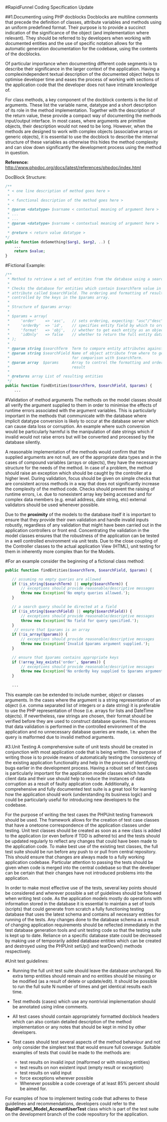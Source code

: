 #RapidFunnel Coding Specification Update

##1.Documenting using PHP doc­blocks 
Doc­blocks are multi­line comments that precede the definition of classes, attribute variables 
and methods using an uniform pre­defined format. Their purpose is to provide a succinct 
indication of the significance of the object (and implementation where relevant). They should be 
referred to by developers when working with documented entities and the use of specific 
notation allows for the automatic generation documentation for the code­base, using the 
contents of the doc­blocks. 
 
Of particular importance when documenting different code segments is to describe their 
significance in the larger context of the application. Having a complex­independent textual 
description of the documented object helps to optimise developer time and eases the process of 
working with sections of the application code that the developer does not have intimate 
knowledge of.  
 
For class methods, a key component of the doc­block contents is the list of arguments. These 
list the variable name, data­type and a short description of its role in the method 
implementation. Together with the description of the return value, these provide a compact way 
of documenting the methods input/output interface. In most cases, where arguments are 
primitive objects, their description would not need to be long. However, when the methods are 
designed to work with complex objects (associative arrays or generic objects), it is essential to 
use the doc­block to describe the internal structure of these variables as otherwise this hides 
the method complexity and can slow down significantly the development process using the 
method in question.  
 
**Reference:**
http://www.phpdoc.org/docs/latest/references/phpdoc/index.html 

Doc­Block Structure:   
```php
/** 
 * <­­ one line description of method goes here ­­> 
 *  
 * <­­ functional description of the method goes here ­­> 
 * 
 * @param <datatype> $varname <­­ contextual meaning of argument here ­­> 
 * ... 
 * ... 
 * @param <datatype> $varname <­­ contextual meaning of argument here ­­> 
 * 
 * @return <­­ return value datatype ­­>   
*/
public function doSomething($arg1, $arg2, ..) {
    ...
    return $value;
} 
```
#Fictional Example: 
```php
/** 
 * Method to retrieve a set of entities from the database using a search term  
 *  
 * Checks the database for entities which contain $searchTerm value in an 
 * attribute called $searchField. The ordering and formatting of result is 
 * controlled by the keys in the $params array. 
 *  
 * Structure of $params array: 
 * 
 * $params = array(  
 *     'order'    => 'asc',   // sets ordering, expecting: "asc"/"desc" 
 *     'orderBy'  => 'id',    // specifies entity field by which to order result 
 *     'format'   => 'obj',   // whether to get each entity as an object or array ('arr') 
 *     'idOnly'   => false    // whether to return the full entity data or just its id 
 * ); 
 *  
 * @param string $searchTerm  Term to compare entity attributes against 
 * @param string $searchField Name of object attribute from where to get data  
 *                            for comparison with $searchTerm. 
 * @param array  $params      Array to control the formatting and order of query  
 *                            result 
 * 
 * @returns array List of resulting entities
 */
public function findEntities($searchTerm, $searchField, $params) {
    ...
```
#Validation of method arguments 
The methods on the model classes should all verify the argument supplied to them in order to 
minimise the effects of runtime errors associated with the argument variables. This is particularly 
important in the methods that communicate with the database where implicit datatype 
conversion is likely to occur at the database server which can cause data loss or corruption. An 
example where such conversion would be particularly harmful is the manipulation of date strings 
which if invalid would not raise errors but will be converted and processed by the database 
silently. 
 
A reasonable implementation of the methods would confirm that the supplied arguments are not 
null, are of the appropriate data types and in the cases of compound variables (arrays or 
objects), they have the necessary structure for the needs of the method. In case of a problem, 
the method should raise an exception which should be caught by the controller at a higher level. 
During validation, focus should be given on simple checks that are consistent across methods in 
a way that does not significantly increase the complexity of the method code. Checks should 
prevent the raising of runtime errors, i.e. due to non­existent array key being accessed and for 
complex data members (e.g. email address, date string, etc) external validators should be used 
whenever possible. 
 
Due to the **proximity** of the models to the database itself it is important to ensure that they 
provide their own validation and handle invalid inputs robustly, regardless of any validation that 
might have been carried out in the application controllers or front end. Concentrating the 
validation in the model classes ensures that the robustness of the application can be tested in a 
well controlled environment via unit tests. Due to the close coupling of the Controller classes to 
the actual application View (HTML), unit testing for them in inherently more complex than for the 
Models. 
 
#For an example consider the beginning of a fictional class method: 
 
 ```php 
public function findEntities($searchTerm, $searchField, $params) { 
 
    // assuming no empty queries are allowed 
    if (!is_string($searchTerm) || empty($searchTerm)) { 
        // exceptions should provide reasonable/descriptive messages 
        throw new Exception('No empty queries allowed.'); 
    } 
 
    // a search query should be directed at a field 
    if (!is_string($searchField) || empty($searchField)) { 
        // exceptions should provide reasonable/descriptive messages 
        throw new Exception('No field for query specified.'); 
    } 
     // ensure that $params is an array  
    if (!is_array($params)) { 
        // exceptions should provide reasonable/descriptive messages 
        throw new Exception('Invalid $params argument supplied.'); 
    } 
 
    // ensure that $params contains appropriate keys 
    if (!array_key_exists('order', $params)) { 
        // exceptions should provide reasonable/descriptive messages 
        throw new Exception('No orderBy key supplied to $params argument.'); 
    } 
   
    ... 
```
This example can be extended to include number, object or classes arguments. In the cases 
where the argument is a string representation of an object (i.e. comma separated list of integers 
or a date string) it is preferable to use the PHP representation of those (i.e. arrays for lists and 
DateTime objects). If nevertheless, raw strings are chosen, their format should be verified 
before they are used to construct database queries. This ensures that data validation is 
performed in the controlled environment of the application and no unnecessary database 
queries are made, i.e. when the query is malformed due to invalid method arguments. 

#3.Unit Testing 
A comprehensive suite of unit tests should be created in conjunction with most application code 
that is being written. The purpose of writing those is to provide means of automatically testing 
the consistency of the existing application functionality and help in the process of identifying 
bugs earlier in the development process. Having a robust set of test cases is particularly 
important for the application model classes which handle client data and their use should help to 
reduce the instances of data corruption as a result of faulty application code. Additionally, a 
comprehensive and fully documented test suite is a great tool for learning how the application 
should work (understanding its business logic) and could be particularly useful for introducing 
new developers to the codebase. 
 
For the purpose of writing the test cases the PHPUnit testing framework should be used. The 
framework allows for the creation of test case classes that have a one­to­one correspondence 
of the application classes under testing. Unit test classes should be created as soon as a new 
class is added to the application (or even before if TDD is adhered to) and the tests should be 
updated regularly to reflect any changes that could have been made to the application code. To 
make best use of the existing test classes, the full test suite should be run before any push to or 
pull from central repository. This should ensure that changes are always made to a fully working 
application codebase. Particular attention to passing the tests should be given when code is 
merged into the central codebase so that the developer can be certain that their changes have 
not introduced problems into the application. 
 
In order to make most effective use of the tests, several key points should be considered and 
wherever possible a set of guidelines should be followed when writing test code. As the 
application models mostly do operations with information stored in the database it is essential to 
maintain a set of tools (scripts) that could generate from scratch a fully functioning testing 
database that uses the latest schema and contains all necessary entities for running of the 
tests. Any changes done to the database schema as a result of changing application 
requirements should be reflected immediately in the test database generation tools and unit 
testing code so that the testing suite is kept up to date. Reliance on a specific database state 
could be decreased by making use of temporarily added database entities which can be created 
and destroyed using the PHPUnit setUp() and tearDown() methods respectively. 
 
#Unit test guidelines: 
* Running the full unit test suite should leave the database unchanged. No extra temp 
entities should remain and no entities should be missing or be modified (as a result of 
delete or update/edit). It should be possible to run the full suite N number of times and 
get identical results each time. 
* Test methods (cases) which use any non­trivial implementation should be annotated 
using inline comments. 
* All test cases should contain appropriately formatted doc­block headers which can also 
contain detailed description of the method implementation or any notes that should be 
kept in mind by other developers. 
* Test cases should test several aspects of the method behaviour and not only consider 
the simplest test that would ensure full coverage. Suitable examples of tests that could 
be made to the methods are: 
 
     * test results on invalid input (malformed or with missing entities) 
     * test results on non existent input (empty result or exception) 
     * test results on valid input 
     * force exceptions wherever possible 
     * Whenever possible a code coverage of at least 85% percent should be aimed for. 
 
For examples of how to implement testing code that adheres to these guidelines and 
recommendations, developers could refer to the **RapidFunnel_Model_AccountUserTest** class 
which is part of the test suite on the development branch of the code repository for the 
application. 


